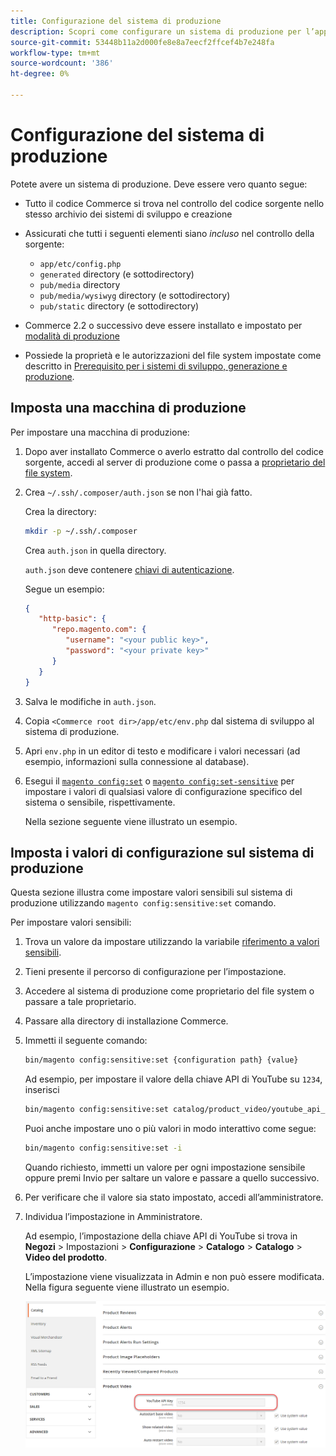 ```yaml
---
title: Configurazione del sistema di produzione
description: Scopri come configurare un sistema di produzione per l’applicazione Commerce.
source-git-commit: 53448b11a2d000fe8e8a7eecf2ffcef4b7e248fa
workflow-type: tm+mt
source-wordcount: '386'
ht-degree: 0%

---
```



# Configurazione del sistema di produzione

Potete avere un sistema di produzione. Deve essere vero quanto segue:

- Tutto il codice Commerce si trova nel controllo del codice sorgente nello stesso archivio dei sistemi di sviluppo e creazione
- Assicurati che tutti i seguenti elementi siano _incluso_ nel controllo della sorgente:

   - `app/etc/config.php`
   - `generated` directory (e sottodirectory)
   - `pub/media` directory
   - `pub/media/wysiwyg` directory (e sottodirectory)
   - `pub/static` directory (e sottodirectory)

- Commerce 2.2 o successivo deve essere installato e impostato per [modalità di produzione](../bootstrap/application-modes.md#production-mode)
- Possiede la proprietà e le autorizzazioni del file system impostate come descritto in [Prerequisito per i sistemi di sviluppo, generazione e produzione](../deployment/prerequisites.md).

## Imposta una macchina di produzione

Per impostare una macchina di produzione:

1. Dopo aver installato Commerce o averlo estratto dal controllo del codice sorgente, accedi al server di produzione come o passa a [proprietario del file system](https://glossary.magento.com/magento-file-system-owner).
1. Crea `~/.ssh/.composer/auth.json` se non l&#39;hai già fatto.

   Crea la directory:

   ```bash
   mkdir -p ~/.ssh/.composer
   ```

   Crea `auth.json` in quella directory.

   `auth.json` deve contenere [chiavi di autenticazione](https://devdocs.magento.com/guides/v2.4/install-gde/prereq/connect-auth.html).

   Segue un esempio:

   ```json
   {
      "http-basic": {
         "repo.magento.com": {
            "username": "<your public key>",
            "password": "<your private key>"
         }
      }
   }
   ```

1. Salva le modifiche in `auth.json`.
1. Copia `<Commerce root dir>/app/etc/env.php` dal sistema di sviluppo al sistema di produzione.
1. Apri `env.php` in un editor di testo e modificare i valori necessari (ad esempio, informazioni sulla connessione al database).
1. Esegui il [`magento config:set`](../cli/set-configuration-values.md) o [`magento config:set-sensitive`](../cli/set-configuration-values.md) per impostare i valori di qualsiasi valore di configurazione specifico del sistema o sensibile, rispettivamente.

   Nella sezione seguente viene illustrato un esempio.

## Imposta i valori di configurazione sul sistema di produzione

Questa sezione illustra come impostare valori sensibili sul sistema di produzione utilizzando `magento config:sensitive:set` comando.

Per impostare valori sensibili:

1. Trova un valore da impostare utilizzando la variabile [riferimento a valori sensibili](../reference/config-reference-sens.md).
1. Tieni presente il percorso di configurazione per l’impostazione.
1. Accedere al sistema di produzione come proprietario del file system o passare a tale proprietario.
1. Passare alla directory di installazione Commerce.
1. Immetti il seguente comando:

   ```bash
   bin/magento config:sensitive:set {configuration path} {value}
   ```

   Ad esempio, per impostare il valore della chiave API di YouTube su `1234`, inserisci

   ```bash
   bin/magento config:sensitive:set catalog/product_video/youtube_api_key 1234
   ```

   Puoi anche impostare uno o più valori in modo interattivo come segue:

   ```bash
   bin/magento config:sensitive:set -i
   ```

   Quando richiesto, immetti un valore per ogni impostazione sensibile oppure premi Invio per saltare un valore e passare a quello successivo.

1. Per verificare che il valore sia stato impostato, accedi all’amministratore.
1. Individua l’impostazione in Amministratore.

   Ad esempio, l’impostazione della chiave API di YouTube si trova in **Negozi** > Impostazioni > **Configurazione** > **Catalogo** > **Catalogo** > **Video del prodotto**.

   L’impostazione viene visualizzata in Admin e non può essere modificata. Nella figura seguente viene illustrato un esempio.

   ![Impostazione sensibile in Amministratore](../../assets/configuration/sensitive-set.png)
